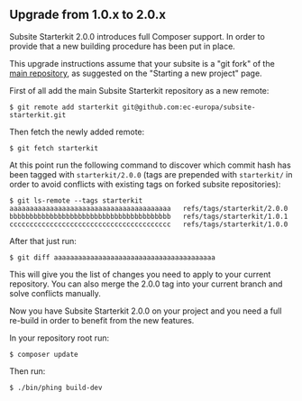 ## Upgrade from 1.0.x to 2.0.x
   
Subsite Starterkit 2.0.0 introduces full Composer support. In order to
provide that a new building procedure has been put in place.

This upgrade instructions assume that your subsite is a "git fork" of the
[main repository](https://github.com/ec-europa/subsite-starterkit),
as suggested on the "Starting a new project" page.

First of all add the main Subsite Starterkit repository as a new remote: 

```
$ git remote add starterkit git@github.com:ec-europa/subsite-starterkit.git
```

Then fetch the newly added remote:

```
$ git fetch starterkit
```

At this point run the following command to discover which commit hash has been
tagged with `starterkit/2.0.0` (tags are prepended with `starterkit/` in order
to avoid conflicts with existing tags on forked subsite repositories):

```
$ git ls-remote --tags starterkit 
aaaaaaaaaaaaaaaaaaaaaaaaaaaaaaaaaaaaaaaa   refs/tags/starterkit/2.0.0
bbbbbbbbbbbbbbbbbbbbbbbbbbbbbbbbbbbbbbbb   refs/tags/starterkit/1.0.1
cccccccccccccccccccccccccccccccccccccccc   refs/tags/starterkit/1.0.0
```

After that just run:

```
$ git diff aaaaaaaaaaaaaaaaaaaaaaaaaaaaaaaaaaaaaaaa
```

This will give you the list of changes you need to apply to your current repository.
You can also merge the 2.0.0 tag into your current branch and solve conflicts manually.

Now you have Subsite Starterkit 2.0.0 on your project and you need a full re-build
in order to benefit from the new features.

In your repository root run:

```
$ composer update
```

Then run:

```
$ ./bin/phing build-dev
```

